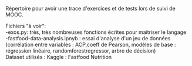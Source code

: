 Répertoire pour avoir une trace d'exercices et de tests lors de suivi de MOOC. 

Fichiers "à voir": </br>
-exos.py: très, très nombreuses fonctions écrites pour maitriser le langage </br>
-fastfood-data-analysis.ipnyb : essai d'analyse d'un jeu de données (corrélation entre variables : ACP,coeff de Pearson, modèles de base : régression linéaire, randomforestregressor, arbre de décision) </br>
Dataset utilisés : 
    Kaggle : Fastfood Nutrition 


